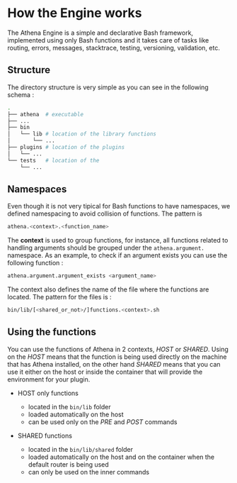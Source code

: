 # How the Engine works

The Athena Engine is a simple and declarative Bash framework, implemented using only Bash functions and it takes care of tasks like routing, errors, messages, stacktrace, testing, versioning, validation, etc.

## Structure
The directory structure is very simple as you can see in the following schema :

```bash
.
├── athena  # executable
├── ...
├── bin
│   └── lib # location of the library functions
│       └── ...
├── plugins # location of the plugins
│   └── ...
└── tests   # location of the
    └── ...
```

## Namespaces
Even though it is not very tipical for Bash functions to have namespaces, we defined namespacing to avoid collision of functions. The pattern is

```bash
athena.<context>.<function_name>
```

The **context** is used to group functions, for instance, all functions related to handling arguments should be grouped under the ```athena.argument.``` namespace. As an example, to check if an argument exists you can use the following function :

```bash
athena.argument.argument_exists <argument_name>
```

The context also defines the name of the file where the functions are located. The pattern for the files is :

```bash
bin/lib/[<shared_or_not>/]functions.<context>.sh
```

## Using the functions

You can use the functions of Athena in 2 contexts, *HOST* or *SHARED*. Using on the *HOST* means that the function is being used directly on the machine that has Athena installed, on the other hand *SHARED* means that you can use it either on the host or inside the container that will provide the environment for your plugin.

* HOST only functions

  * located in the ```bin/lib``` folder
  * loaded automatically on the host
  * can be used only on the *PRE* and *POST* commands


* SHARED functions

  * located in the ```bin/lib/shared``` folder
  * loaded automatically on the host and on the container when the default router is being used
  * can only be used on the inner commands
